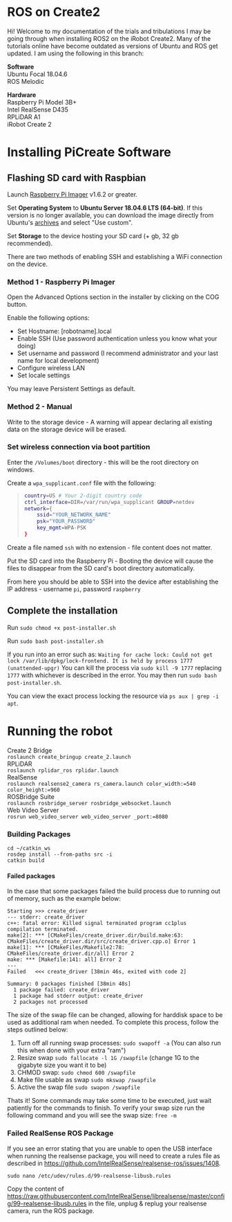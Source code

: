 
# ROS on Create2

Hi! Welcome to my documentation of the trials and tribulations I may be going through when installing ROS2 on the iRobot Create2. Many of the tutorials online have become outdated as versions of Ubuntu and ROS get updated. I am using the following in this branch:

**Software**  
Ubuntu Focal 18.04.6  
ROS Melodic  

**Hardware**  
Raspberry Pi Model 3B+  
Intel RealSense D435  
RPLiDAR A1  
iRobot Create 2  

# Installing PiCreate Software

## Flashing SD card with Raspbian

Launch [Raspberry Pi Imager](https://www.raspberrypi.com/software/) v1.6.2 or greater.

Set **Operating System** to **Ubuntu Server 18.04.6 LTS (64-bit)**. If this version is no longer available, you can download the image directly from Ubuntu's [archives](https://releases.ubuntu.com/18.04/) and select "Use custom".

Set **Storage** to the device hosting your SD card (+ gb, 32 gb recommended).

There are two methods of enabling SSH and establishing a WiFi connection on the device.

### Method 1 - Raspberry Pi Imager

Open the Advanced Options section in the installer by clicking on the COG button.

Enable the following options:

* Set Hostname: [robotname].local
* Enable SSH (Use password authentication unless you know what your doing)
* Set username and password (I recommend administrator and your last name for local development)
* Configure wireless LAN
* Set locale settings

You may leave Persistent Settings as default.

### Method 2 - Manual 

Write to the storage device - A warning will appear declaring all existing data on the storage device will be erased.

### Set wireless connection via boot partition

Enter the `/Volumes/boot` directory - this will be the root directory on windows.

Create a `wpa_supplicant.conf` file with the following:

> ```bash
> country=US # Your 2-digit country code
> ctrl_interface=DIR=/var/run/wpa_supplicant GROUP=netdev
> network={
>     ssid="YOUR_NETWORK_NAME"
>     psk="YOUR_PASSWORD"
>     key_mgmt=WPA-PSK
> }
> ```

Create a file named `ssh` with no extension - file content does not matter.

Put the SD card into the Raspberry Pi - Booting the device will cause the files to disappear from the SD card's boot directory automatically.

From here you should be able to SSH into the device after establishing the IP address - username `pi`, password `raspberry`

## Complete the installation

Run `sudo chmod +x post-installer.sh`

Run `sudo bash post-installer.sh`

If you run into an error such as:
`Waiting for cache lock: Could not get lock /var/lib/dpkg/lock-frontend. It is held by process 1777 (unattended-upgr)`
You can kill the process via `sudo kill -9 1777` replacing `1777` with whichever is described in the error.  You may then run `sudo bash post-installer.sh`.

You can view the exact process locking the resource via `ps aux | grep -i apt`.

# Running the robot

Create 2 Bridge  
`roslaunch create_bringup create_2.launch`  
RPLiDAR  
`roslaunch rplidar_ros rplidar.launch`  
RealSense  
`roslaunch realsense2_camera rs_camera.launch color_width:=540 color_height:=960`  
ROSBridge Suite  
`roslaunch rosbridge_server rosbridge_websocket.launch`  
Web Video Server  
`rosrun web_video_server web_video_server _port:=8080`  

### Building Packages

```
cd ~/catkin_ws
rosdep install --from-paths src -i  
catkin build
```

#### Failed packages

In the case that some packages failed the build process due to running out of memory, such as the example below:
```
Starting >>> create_driver
--- stderr: create_driver
c++: fatal error: Killed signal terminated program cc1plus
compilation terminated.
make[2]: *** [CMakeFiles/create_driver.dir/build.make:63: CMakeFiles/create_driver.dir/src/create_driver.cpp.o] Error 1
make[1]: *** [CMakeFiles/Makefile2:78: CMakeFiles/create_driver.dir/all] Error 2
make: *** [Makefile:141: all] Error 2
---
Failed   <<< create_driver [38min 46s, exited with code 2]

Summary: 0 packages finished [38min 48s]
  1 package failed: create_driver
  1 package had stderr output: create_driver
  2 packages not processed
  ```
  The size of the swap file can be changed, allowing for harddisk space to  be used as additional ram when needed.  To complete this process, follow the steps outlined below:
  1. Turn off all running swap processes: `sudo swapoff -a` (You can also run this when done with your extra "ram")
  2. Resize swap `sudo fallocate -l 1G /swapfile` (change 1G to the gigabyte size you want it to be)
  3. CHMOD swap: `sudo chmod 600 /swapfile`
  4. Make file usable as swap `sudo mkswap /swapfile`
  5. Active the swap file `sudo swapon /swapfile`
  
Thats it! Some commands may take some time to be executed, just wait patiently for the commands to finish.
To verify your swap size run the following command and you will see the swap size: `free -m`

### Failed RealSense ROS Package

If you see an error stating that you are unable to open the USB interface when running the realsense package, you will need to create a rules file as described in https://github.com/IntelRealSense/realsense-ros/issues/1408. 

`sudo nano /etc/udev/rules.d/99-realsense-libusb.rules`

Copy the content of https://raw.githubusercontent.com/IntelRealSense/librealsense/master/config/99-realsense-libusb.rules in the file, unplug & replug your realsense camera, run the ROS package.
